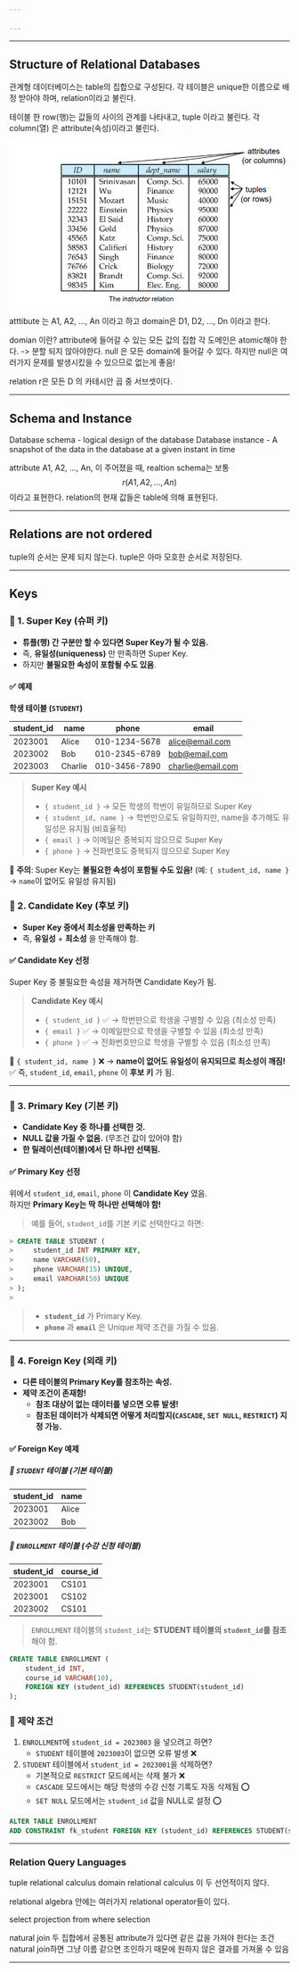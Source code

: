 ```yaml
---

---
```

---
## Structure of Relational Databases
관계형 데이터베이스는 table의 집합으로 구성된다.
각 테이블은 unique한 이름으로 배정 받아야 하며, relation이라고 불린다.

테이블 한 row(행)는 값들의 사이의 관계를 나타내고, tuple 이라고 불린다.
각 column(열) 은 attribute(속성)이라고 불린다.

![](../images/Pasted%20image%2020250320170738.png)


atttibute 는  A1, A2, …, An 이라고 하고 domain은 D1, D2, …, Dn 이라고 한다.


domian 이란?
attribute에 들어갈 수 있는 모든 값의 집합 
각 도메인은 atomic해야 한다. -> 분할 되지 않아야한다.
null 은 모든 domain에 들어갈 수 있다.
하지만 null은 여러가지 문제를 발생시킸을 수 있으므로 없는게 좋음!



relation r은 모든 D 의 카테시안 곱 중 서브셋이다.

---
## Schema and Instance
Database schema - logical design of the database
Database instance - A snapshot of the data in the database  at a given instant in time

attribute A1, A2, ..., An, 이 주어졌을 때, realtion schema는 보통 
$$ r(A1, A2, ...,An)$$
이라고 표현한다. 
relation의 현재 값들은 table에 의해 표현된다. 

---
## Relations are not ordered
tuple의 순서는 문제 되지 않는다. 
tuple은 아마 모호한 순서로 저장된다. 

---
## Keys

### **📌 1. Super Key (슈퍼 키)**

- **튜플(행) 간 구분만 할 수 있다면 Super Key가 될 수 있음.**
- 즉, **유일성(uniqueness)** 만 만족하면 Super Key.
- 하지만 **불필요한 속성이 포함될 수도 있음**.

#### ✅ **예제**

**학생 테이블 (`STUDENT`)**

| student_id | name    | phone         | email                                         |
| ---------- | ------- | ------------- | --------------------------------------------- |
| 2023001    | Alice   | 010-1234-5678 | [alice@email.com](mailto:alice@email.com)     |
| 2023002    | Bob     | 010-2345-6789 | [bob@email.com](mailto:bob@email.com)         |
| 2023003    | Charlie | 010-3456-7890 | [charlie@email.com](mailto:charlie@email.com) |

> **Super Key 예시**
> 
> - `{ student_id }` → 모든 학생의 학번이 유일하므로 Super Key
> - `{ student_id, name }` → 학번만으로도 유일하지만, name을 추가해도 유일성은 유지됨 (비효율적)
> - `{ email }` → 이메일은 중복되지 않으므로 Super Key
> - `{ phone }` → 전화번호도 중복되지 않으므로 Super Key

🚨 **주의**: Super Key는 **불필요한 속성이 포함될 수도 있음!** (예: `{ student_id, name }` → `name`이 없어도 유일성 유지됨)

### **📌 2. Candidate Key (후보 키)**

- **Super Key 중에서 최소성을 만족하는 키**
- 즉, **유일성** + **최소성** 을 만족해야 함.

#### ✅ **Candidate Key 선정**

Super Key 중 불필요한 속성을 제거하면 Candidate Key가 됨.

> **Candidate Key 예시**
> 
> - `{ student_id }` ✅ → 학번만으로 학생을 구별할 수 있음 (최소성 만족)
> - `{ email }` ✅ → 이메일만으로 학생을 구별할 수 있음 (최소성 만족)
> - `{ phone }` ✅ → 전화번호만으로 학생을 구별할 수 있음 (최소성 만족)

🚨 `{ student_id, name }` ❌ → **name이 없어도 유일성이 유지되므로 최소성이 깨짐!**  
✅ 즉, `student_id`, `email`, `phone` 이 **후보 키** 가 됨.

---

### **📌 3. Primary Key (기본 키)**

- **Candidate Key 중 하나를 선택한 것.**
- **NULL 값을 가질 수 없음.** (무조건 값이 있어야 함)
- **한 릴레이션(테이블)에서 단 하나만 선택됨.**

#### ✅ **Primary Key 선정**

위에서 `student_id`, `email`, `phone` 이 **Candidate Key** 였음.  
하지만 **Primary Key는 딱 하나만 선택해야 함!**

> 예를 들어, `student_id`를 기본 키로 선택한다고 하면:
> 

```sql
> CREATE TABLE STUDENT (
>     student_id INT PRIMARY KEY,
>     name VARCHAR(50),
>     phone VARCHAR(15) UNIQUE,
>     email VARCHAR(50) UNIQUE
> );
> 
```
> 
> - **`student_id`** 가 Primary Key.
> - **`phone`** 과 **`email`** 은 Unique 제약 조건을 가질 수 있음.

---

### **📌 4. Foreign Key (외래 키)**

- **다른 테이블의 Primary Key를 참조하는 속성.**
- **제약 조건이 존재함!**
    - **참조 대상이 없는 데이터를 넣으면 오류 발생!**
    - **참조된 데이터가 삭제되면 어떻게 처리할지(`CASCADE`, `SET NULL`, `RESTRICT`) 지정 가능.**

#### ✅ **Foreign Key 예제**

##### 🔹 `STUDENT` 테이블 (기본 테이블)

|student_id|name|
|---|---|
|2023001|Alice|
|2023002|Bob|

##### 🔹 `ENROLLMENT` 테이블 (수강 신청 테이블)

|student_id|course_id|
|---|---|
|2023001|CS101|
|2023001|CS102|
|2023002|CS101|

> `ENROLLMENT` 테이블의 `student_id`는 **STUDENT 테이블의 `student_id`를 참조**해야 함.

```sql
CREATE TABLE ENROLLMENT (
    student_id INT,
    course_id VARCHAR(10),
    FOREIGN KEY (student_id) REFERENCES STUDENT(student_id)
);
```

### 🚨 **제약 조건**

1. `ENROLLMENT`에 `student_id = 2023003` 을 넣으려고 하면?
    - `STUDENT` 테이블에 `2023003`이 없으면 오류 발생 ❌
2. `STUDENT` 테이블에서 `student_id = 2023001`을 삭제하면?
    - 기본적으로 `RESTRICT` 모드에서는 삭제 불가 ❌
    - `CASCADE` 모드에서는 해당 학생의 수강 신청 기록도 자동 삭제됨 ⭕
    - `SET NULL` 모드에서는 `student_id` 값을 NULL로 설정 ⭕

```sql
ALTER TABLE ENROLLMENT
ADD CONSTRAINT fk_student FOREIGN KEY (student_id) REFERENCES STUDENT(student_id) ON DELETE CASCADE;
```


---
### Relation Query Languages
tuple relational calculus
domain relational calculus 
이 두 선언적이지 않다.

relational algebra 안에는 여러가지 relational operator들이 있다.

select projection
from
where selection

natural join
두 집합에서 공통된 attribute가 있다면 같은 값을 가져야 한다는 조건
natural join하면 그냥 이름 같으면 조인하기 때문에 원하지 않은 결과를 가져올 수 있음

---
